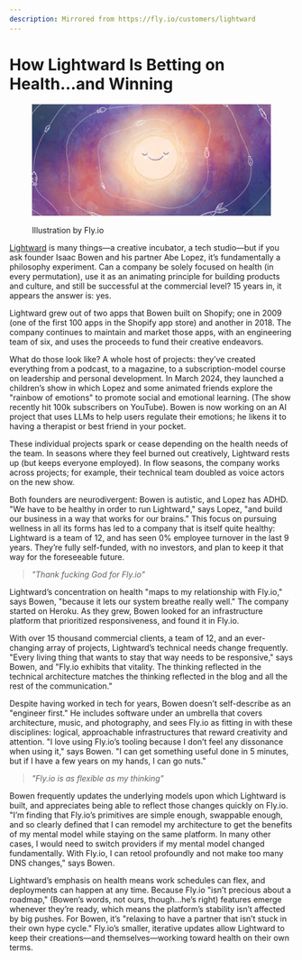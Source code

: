 ```yaml
---
description: Mirrored from https://fly.io/customers/lightward
---
```


# How Lightward Is Betting on Health…and Winning

<figure><img src="../../../.gitbook/assets/image (8).png" alt=""><figcaption><p>Illustration by Fly.io</p></figcaption></figure>

[Lightward](https://lightward.com/) is many things—a creative incubator, a tech studio—but if you ask founder Isaac Bowen and his partner Abe Lopez, it’s fundamentally a philosophy experiment. Can a company be solely focused on health (in every permutation), use it as an animating principle for building products and culture, and still be successful at the commercial level? 15 years in, it appears the answer is: yes.

Lightward grew out of two apps that Bowen built on Shopify; one in 2009 (one of the first 100 apps in the Shopify app store) and another in 2018. The company continues to maintain and market those apps, with an engineering team of six, and uses the proceeds to fund their creative endeavors.

What do those look like? A whole host of projects: they’ve created everything from a podcast, to a magazine, to a subscription-model course on leadership and personal development. In March 2024, they launched a children’s show in which Lopez and some animated friends explore the "rainbow of emotions" to promote social and emotional learning. (The show recently hit 100k subscribers on YouTube). Bowen is now working on an AI project that uses LLMs to help users regulate their emotions; he likens it to having a therapist or best friend in your pocket.

These individual projects spark or cease depending on the health needs of the team. In seasons where they feel burned out creatively, Lightward rests up (but keeps everyone employed). In flow seasons, the company works across projects; for example, their technical team doubled as voice actors on the new show.

Both founders are neurodivergent: Bowen is autistic, and Lopez has ADHD. "We have to be healthy in order to run Lightward," says Lopez, "and build our business in a way that works for our brains." This focus on pursuing wellness in all its forms has led to a company that is itself quite healthy: Lightward is a team of 12, and has seen 0% employee turnover in the last 9 years. They’re fully self-funded, with no investors, and plan to keep it that way for the foreseeable future.

> _"Thank fucking God for Fly.io"_

Lightward’s concentration on health "maps to my relationship with Fly.io," says Bowen, "because it lets our system breathe really well." The company started on Heroku. As they grew, Bowen looked for an infrastructure platform that prioritized responsiveness, and found it in Fly.io.

With over 15 thousand commercial clients, a team of 12, and an ever-changing array of projects, Lightward’s technical needs change frequently. "Every living thing that wants to stay that way needs to be responsive," says Bowen, and "Fly.io exhibits that vitality. The thinking reflected in the technical architecture matches the thinking reflected in the blog and all the rest of the communication."

Despite having worked in tech for years, Bowen doesn’t self-describe as an "engineer first." He includes software under an umbrella that covers architecture, music, and photography, and sees Fly.io as fitting in with these disciplines: logical, approachable infrastructures that reward creativity and attention. "I love using Fly.io’s tooling because I don’t feel any dissonance when using it," says Bowen. "I can get something useful done in 5 minutes, but if I have a few years on my hands, I can go nuts."

> _"Fly.io is as flexible as my thinking"_

Bowen frequently updates the underlying models upon which Lightward is built, and appreciates being able to reflect those changes quickly on Fly.io. "I’m finding that Fly.io’s primitives are simple enough, swappable enough, and so clearly defined that I can remodel my architecture to get the benefits of my mental model while staying on the same platform. In many other cases, I would need to switch providers if my mental model changed fundamentally. With Fly.io, I can retool profoundly and not make too many DNS changes," says Bowen.

Lightward’s emphasis on health means work schedules can flex, and deployments can happen at any time. Because Fly.io "isn’t precious about a roadmap," (Bowen’s words, not ours, though…he’s right) features emerge whenever they’re ready, which means the platform’s stability isn’t affected by big pushes. For Bowen, it’s "relaxing to have a partner that isn’t stuck in their own hype cycle." Fly.io’s smaller, iterative updates allow Lightward to keep their creations—and themselves—working toward health on their own terms.
